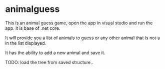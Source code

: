 # animalguess

This is an animal guess game, open the app in visual studio and run the app. it is base of .net core. 

It will provide you a list of animals to guess or any other animal that is not a in the list displayed. 

It has the ability to add a new animal and save it. 

TODO: load the tree from saved structure..
